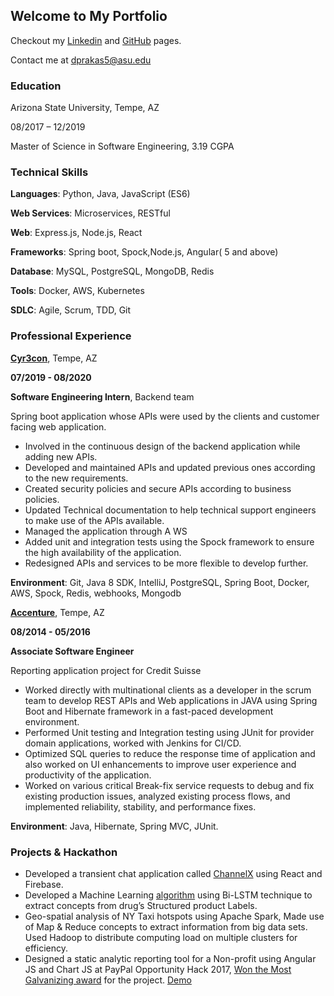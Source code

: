 ## Welcome to My Portfolio

Checkout my [Linkedin](https://www.linkedin.com/in/darshanprakash) and [GitHub](https://www.github.com/darshanprakash) pages.

Contact me at [dprakas5@asu.edu](mailto:dprakas5@asu.edu)

### Education


Arizona State University, Tempe, AZ

08/2017 – 12/2019

Master of Science in Software Engineering, 3.19 CGPA


### Technical Skills


**Languages**: Python, Java, JavaScript (ES6)

**Web Services**: Microservices, RESTful

**Web**: Express.js, Node.js, React

**Frameworks**: Spring boot, Spock,Node.js, Angular( 5 and above)

**Database**: MySQL, PostgreSQL, MongoDB, Redis 

**Tools**: Docker, AWS, Kubernetes

**SDLC**: Agile, Scrum, TDD, Git


### Professional Experience

[**Cyr3con**](https://www.cyr3con.ai), Tempe, AZ

**07/2019 - 08/2020**

**Software Engineering Intern**, Backend team

Spring boot application whose APIs were used by the clients and customer facing web application.
- Involved in the continuous design of the backend application while adding new APIs.
- Developed and maintained APIs and updated previous ones according to the new
requirements.
- Created security policies and secure APIs according to business policies.
- Updated Technical documentation to help technical support engineers to make use of the APIs available.
- Managed the application through A WS
- Added unit and integration tests using the Spock framework to ensure the high
availability of the application.
- Redesigned APIs and services to be more flexible to develop further.

**Environment**: Git, Java 8 SDK, IntelliJ, PostgreSQL, Spring Boot, Docker, AWS, Spock, Redis, webhooks, Mongodb



[**Accenture**](https://www.accenture.com), Tempe, AZ

**08/2014 - 05/2016**

**Associate Software Engineer**

Reporting application project for Credit Suisse
- Worked directly with multinational clients as a developer in the scrum team to develop REST APIs and Web applications in JAVA using Spring Boot and Hibernate framework in a fast-paced development environment.
- Performed Unit testing and Integration testing using JUnit for provider domain applications, worked with Jenkins for CI/CD.
- Optimized SQL queries to reduce the response time of application and also worked on UI enhancements to improve user experience and productivity of the application.
- Worked on various critical Break-fix service requests to debug and fix existing production issues, analyzed existing process flows, and implemented reliability, stability, and performance fixes.

**Environment**: Java, Hibernate, Spring MVC, JUnit.


### Projects & Hackathon


- Developed a transient chat application called [ChannelX](https://channelx-714c6.firebaseapp.com/) using React and Firebase. 
- Developed a Machine Learning [algorithm](https://github.com/MitaliK/DDI) using Bi-LSTM technique to extract concepts from drug’s Structured product Labels.
- Geo-spatial analysis of NY Taxi hotspots using Apache Spark, Made use of Map & Reduce concepts to extract information from big data sets. Used Hadoop to distribute computing load on multiple clusters for efficiency.
- Designed a static analytic reporting tool for a Non-profit using Angular JS and Chart JS at PayPal Opportunity Hack 2017, [Won the Most Galvanizing award](https://devpost.com/software/team-18-acee) for the project. [Demo](https://www.youtube.com/watch?v=KYlllJ-ucQE)

